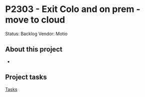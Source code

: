 # P2303 -  Exit Colo and on prem - move to cloud

Status: Backlog
Vendor: Motio

## About this project

- 

## Project tasks

[Tasks](P2303%20-%20Exit%20Colo%20and%20on%20prem%20-%20move%20to%20cloud%203a530ae4327544dda8d86115d7ee8e75/Tasks%205a29e6fbf4134b7f897d2b68469e8011.csv)
